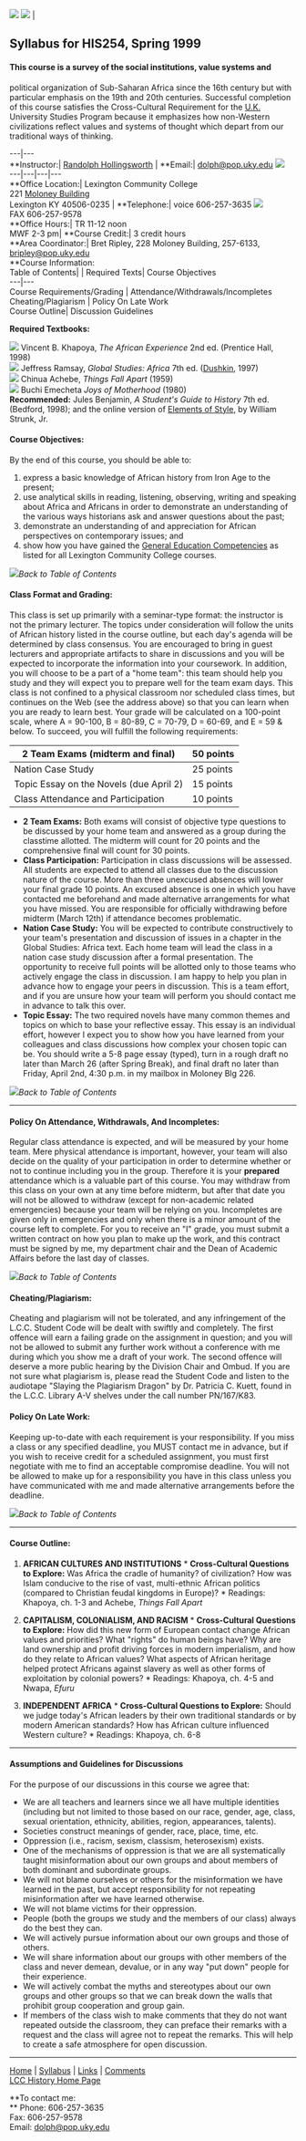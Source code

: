 ![](img5.gif) ![](img7.gif) |

## Syllabus for HIS254, Spring 1999

#### This course is a survey of the social institutions, value systems and
political organization of Sub-Saharan Africa since the 16th century but with
particular emphasis on the 19th and 20th centuries. Successful completion of
this course satisfies the Cross-Cultural Requirement for the
[U.K.](http://www.uky.edu) University Studies Program because it emphasizes
how non-Western civilizations reflect values and systems of thought which
depart from our traditional ways of thinking.  
  
---|---  
**Instructor:| [Randolph Hollingsworth](../dolph.html) | **Email:|
[dolph@pop.uky.edu](mailto:dolph@pop.uky.edu) ![](email.gif)  
---|---|---|---  
**Office Location:|  Lexington Community College  
221 [Moloney Building](http://www.uky.edu/LCC/lccmap.gif)  
Lexington KY 40506-0235 | **Telephone:|  voice 606-257-3635 ![](ear.gif)  
FAX 606-257-9578  
**Office Hours:|  TR 11-12 noon  
MWF 2-3 pm|  **Course Credit:|  3 credit hours  
**Area Coordinator:|  Bret Ripley, 228 Moloney Building, 257-6133,
[bripley@pop.uky.edu](mailto:bripley@pop.uky.edu)  
**Course Information:  
Table of Contents|  | Required Texts|  Course Objectives  
---|---  
Course Requirements/Grading | Attendance/Withdrawals/Incompletes  
Cheating/Plagiarism | Policy On Late Work  
Course Outline| Discussion Guidelines  
  
**Required Textbooks:**

![](book.gif) Vincent B. Khapoya, _The African Experience_ 2nd ed. (Prentice
Hall, 1998)  
![](book.gif) Jeffress Ramsay, _Global Studies: Africa_ 7th ed.
([Dushkin](http://www.dushkin.com/online/index.mhtml), 1997)  
![](book.gif) Chinua Achebe, _Things Fall Apart_ (1959)  
![](book.gif) Buchi Emecheta _Joys of Motherhood_ (1980)  
**Recommended:** Jules Benjamin, _A Student's Guide to History_ 7th ed.
(Bedford, 1998); and the online version of [Elements of
Style](http://www.columbia.edu/acis/bartleby/strunk/), by William Strunk, Jr.

#### Course Objectives:

By the end of this course, you should be able to:

  1. express a basic knowledge of African history from Iron Age to the present;
  2. use analytical skills in reading, listening, observing, writing and speaking about Africa and Africans in order to demonstrate an understanding of the various ways historians ask and answer questions about the past;
  3. demonstrate an understanding of and appreciation for African perspectives on contemporary issues; and 
  4. show how you have gained the [General Education Competencies](http://www.uky.edu/LCC/HIS/gened.html) as listed for all Lexington Community College courses.

![](upfinger.gif)_Back to Table of Contents_

#### Class Format and Grading:

This class is set up primarily with a seminar-type format: the instructor is
not the primary lecturer. The topics under consideration will follow the units
of African history listed in the course outline, but each day's agenda will be
determined by class consensus. You are encouraged to bring in guest lecturers
and appropriate artifacts to share in discussions and you will be expected to
incorporate the information into your coursework. In addition, you will choose
to be a part of a "home team": this team should help you study and they will
expect you to prepare well for the team exam days. This class is not confined
to a physical classroom nor scheduled class times, but continues on the Web
(see the address above) so that you can learn when you are ready to learn
best. Your grade will be calculated on a 100-point scale, where A = 90-100, B
= 80-89, C = 70-79, D = 60-69, and E = 59 & below. To succeed, you will
fulfill the following requirements:

2 Team Exams (midterm and final)| 50 points  
---|---  
Nation Case Study| 25 points  
Topic Essay on the Novels (due April 2)| 15 points  
Class Attendance and Participation | 10 points  
  
  * **2 Team Exams:** Both exams will consist of objective type questions to be discussed by your home team and answered as a group during the classtime allotted. The midterm will count for 20 points and the comprehensive final will count for 30 points.
  *  **Class Participation:** Participation in class discussions will be assessed. All students are expected to attend all classes due to the discussion nature of the course. More than three unexcused absences will lower your final grade 10 points. An excused absence is one in which you have contacted me beforehand and made alternative arrangements for what you have missed. You are responsible for officially withdrawing before midterm (March 12th) if attendance becomes problematic.
  *  **Nation Case Study:** You will be expected to contribute constructively to your team's presentation and discussion of issues in a chapter in the Global Studies: Africa text. Each home team will lead the class in a nation case study discussion after a formal presentation. The opportunity to receive full points will be allotted only to those teams who actively engage the class in discussion. I am happy to help you plan in advance how to engage your peers in discussion. This is a team effort, and if you are unsure how your team will perform you should contact me in advance to talk this over.
  *  **Topic Essay:** The two required novels have many common themes and topics on which to base your reflective essay. This essay is an individual effort, however I expect you to show how you have learned from your colleagues and class discussions how complex your chosen topic can be. You should write a 5-8 page essay (typed), turn in a rough draft no later than March 26 (after Spring Break), and final draft no later than Friday, April 2nd, 4:30 p.m. in my mailbox in Moloney Blg 226. 

![](upfinger.gif)_Back to Table of Contents_

* * *

####  Policy On Attendance, Withdrawals, And Incompletes:

Regular class attendance is expected, and will be measured by your home team.
Mere physical attendance is important, however, your team will also decide on
the quality of your participation in order to determine whether or not to
continue including you in the group. Therefore it is your **prepared**
attendance which is a valuable part of this course. You may withdraw from this
class on your own at any time before midterm, but after that date you will not
be allowed to withdraw (except for non-academic related emergencies) because
your team will be relying on you. Incompletes are given only in emergencies
and only when there is a minor amount of the course left to complete. For you
to receive an "I" grade, you must submit a written contract on how you plan to
make up the work, and this contract must be signed by me, my department chair
and the Dean of Academic Affairs before the last day of classes.

![](upfinger.gif)_Back to Table of Contents_

#### Cheating/Plagiarism:

Cheating and plagiarism will not be tolerated, and any infringement of the
L.C.C. Student Code will be dealt with swiftly and completely. The first
offence will earn a failing grade on the assignment in question; and you will
not be allowed to submit any further work without a conference with me during
which you show me a draft of your work. The second offence will deserve a more
public hearing by the Division Chair and Ombud. If you are not sure what
plagiarism is, please read the Student Code and listen to the audiotape
"Slaying the Plagiarism Dragon" by Dr. Patricia C. Kuett, found in the L.C.C.
Library A-V shelves under the call number PN/167/K83.

#### Policy On Late Work:

Keeping up-to-date with each requirement is your responsibility. If you miss a
class or any specified deadline, you MUST contact me in advance, but if you
wish to receive credit for a scheduled assignment, you must first negotiate
with me to find an acceptable compromise deadline. You will not be allowed to
make up for a responsibility you have in this class unless you have
communicated with me and made alternative arrangements before the deadline.

![](upfinger.gif)_Back to Table of Contents_

* * *

#### Course Outline:

  1. **AFRICAN CULTURES AND INSTITUTIONS**
    * **Cross-Cultural Questions to Explore:** Was Africa the cradle of humanity? of civilization? How was Islam conducive to the rise of vast, multi-ethnic African politics (compared to Christian feudal kingdoms in Europe)?
    * Readings: Khapoya, ch. 1-3 and Achebe, _Things Fall Apart_

  2. **CAPITALISM, COLONIALISM, AND RACISM**
    * **Cross-Cultural Questions to Explore:** How did this new form of European contact change African values and priorities? What "rights" do human beings have? Why are land ownership and profit driving forces in modern imperialism, and how do they relate to African values? What aspects of African heritage helped protect Africans against slavery as well as other forms of exploitation by colonial powers?
    * Readings: Khapoya, ch. 4-5 and Nwapa, _Efuru_

  3. **INDEPENDENT AFRICA**
    *  **Cross-Cultural Questions to Explore:** Should we judge today's African leaders by their own traditional standards or by modern American standards? How has African culture influenced Western culture?
    * Readings: Khapoya, ch. 6-8

* * *

####  Assumptions and Guidelines for Discussions

For the purpose of our discussions in this course we agree that:

  * We are all teachers and learners since we all have multiple identities (including but not limited to those based on our race, gender, age, class, sexual orientation, ethnicity, abilities, region, appearances, talents). 
  * Societies construct meanings of gender, race, place, time, etc. 
  * Oppression (i.e., racism, sexism, classism, heterosexism) exists. 
  * One of the mechanisms of oppression is that we are all systematically taught misinformation about our own groups and about members of both dominant and subordinate groups. 
  * We will not blame ourselves or others for the misinformation we have learned in the past, but accept responsibility for not repeating misinformation after we have learned otherwise. 
  * We will not blame victims for their oppression. 
  * People (both the groups we study and the members of our class) always do the best they can. 
  * We will actively pursue information about our own groups and those of others. 
  * We will share information about our groups with other members of the class and never demean, devalue, or in any way "put down" people for their experience. 
  * We will actively combat the myths and stereotypes about our own groups and other groups so that we can break down the walls that prohibit group cooperation and group gain. 
  * If members of the class wish to make comments that they do not want repeated outside the classroom, they can preface their remarks with a request and the class will agree not to repeat the remarks. This will help to create a safe atmosphere for open discussion.

* * *

[Home](dolphsyllabus.html) | [Syllabus](syllabus.html) | [Links](links.html) |
[Comments](comments.html)  
[LCC History Home Page](../welcome.html)

**To contact me:  
** Phone: 606-257-3635  
Fax: 606-257-9578  
Email: [dolph@pop.uky.edu](mailto:dolph@pop.uky.edu)

